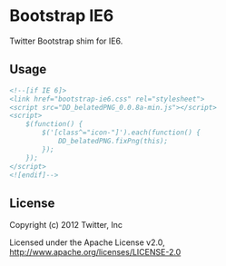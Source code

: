 
Bootstrap IE6
===

Twitter Bootstrap shim for IE6.

## Usage

```html
<!--[if IE 6]>
<link href="bootstrap-ie6.css" rel="stylesheet">
<script src="DD_belatedPNG_0.0.8a-min.js"></script>
<script>
	$(function() {
		$('[class^="icon-"]').each(function() {
			DD_belatedPNG.fixPng(this);
		});
	});
</script>
<![endif]-->
```

## License

Copyright (c) 2012 Twitter, Inc

Licensed under the Apache License v2.0, http://www.apache.org/licenses/LICENSE-2.0
